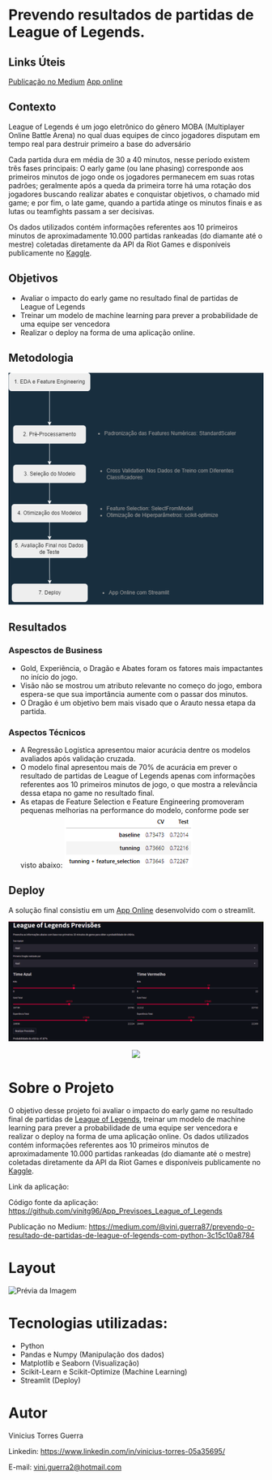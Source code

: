 # Prevendo resultados de partidas de League of Legends.

## Links Úteis
[Publicação no Medium](https://medium.com/@vini.guerra87/prevendo-o-resultado-de-partidas-de-league-of-legends-com-python-3c15c10a8784)
[App online](https://share.streamlit.io/vinitg96/app_previsoes_league_of_legends/main/app.py)

## Contexto
League of Legends é um jogo eletrônico do gênero MOBA (Multiplayer Online Battle Arena) no qual duas equipes de cinco jogadores disputam em tempo real para destruir primeiro a base do adversário

Cada partida dura em média de 30 a 40 minutos, nesse período existem três fases principais: O early game (ou lane phasing) corresponde aos primeiros minutos de jogo onde os jogadores permanecem em suas rotas padrões; geralmente após a queda da primeira torre há uma rotação dos jogadores buscando realizar abates e conquistar objetivos, o chamado mid game; e por fim, o late game, quando a partida atinge os minutos finais e as lutas ou teamfights passam a ser decisivas.

Os dados utilizados contém informações referentes aos 10 primeiros minutos de aproximadamente 10.000 partidas rankeadas (do diamante até o mestre) coletadas diretamente da API da Riot Games e disponíveis publicamente no [Kaggle](https://www.kaggle.com/bobbyscience/league-of-legends-diamond-ranked-games-10-min).

## Objetivos

- Avaliar o impacto do early game no resultado final de partidas de League of Legends
- Treinar um modelo de machine learning para prever a probabilidade de uma equipe ser vencedora
- Realizar o deploy na forma de uma aplicação online.

## Metodologia
![Métodos](./media/methods.png "Metodologia")

## Resultados

### Aspesctos de Business
- Gold, Experiência, o Dragão e Abates foram os fatores mais impactantes no início do jogo.
- Visão não se mostrou um atributo relevante no começo do jogo, embora espera-se que sua importância aumente com o passar dos minutos.
- O Dragão é um objetivo bem mais visado que o Arauto nessa etapa da partida.

### Aspectos Técnicos
- A Regressão Logística apresentou maior acurácia dentre os modelos avaliados após validação cruzada.
- O modelo final apresentou mais de 70% de acurácia em prever o resultado de partidas de League of Legends apenas com informações referentes aos 10 primeiros minutos de jogo, o que mostra a relevância dessa etapa no game no resultado final.
- As etapas de Feature Selection e Feature Engineering promoveram pequenas melhorias na performance do modelo, conforme pode ser visto abaixo:
![Results](./media/metrics.png "Metricas")

## Deploy
A solução final consistiu em um [App Online](https://share.streamlit.io/vinitg96/app_previsoes_league_of_legends/main/app.py) desenvolvido com o streamlit.

![Prévia do Deploy](./media/previa.png "Prévia do Deploy")


<p align="center">
<img src="teemo.png"/>
</p>

# Sobre o Projeto

O objetivo desse projeto foi avaliar o impacto do early game no resultado final de partidas de [League of Legends](https://www.youtube.com/watch?v=mwERJ6qJPuc), treinar um modelo de machine learning para prever a probabilidade de uma equipe ser vencedora e realizar o deploy na forma de uma aplicação online. Os dados utilizados contém informações referentes aos 10 primeiros minutos de aproximadamente 10.000 partidas rankeadas (do diamante até o mestre) coletadas diretamente da API da Riot Games e disponíveis publicamente no [Kaggle](https://www.kaggle.com/bobbyscience/league-of-legends-diamond-ranked-games-10-min).

Link da aplicação: 

Código fonte da aplicação: https://github.com/vinitg96/App_Previsoes_League_of_Legends

Publicação no Medium: https://medium.com/@vini.guerra87/prevendo-o-resultado-de-partidas-de-league-of-legends-com-python-3c15c10a8784
# Layout

![Prévia da Imagem](previa.png)

# Tecnologias utilizadas:
- Python
- Pandas e Numpy (Manipulação dos dados)
- Matplotlib e Seaborn (Visualização)
- Scikit-Learn e Scikit-Optimize (Machine Learning)
- Streamlit (Deploy)

# Autor

Vinicius Torres Guerra

Linkedin: https://www.linkedin.com/in/vinicius-torres-05a35695/

E-mail: vini.guerra2@hotmail.com




